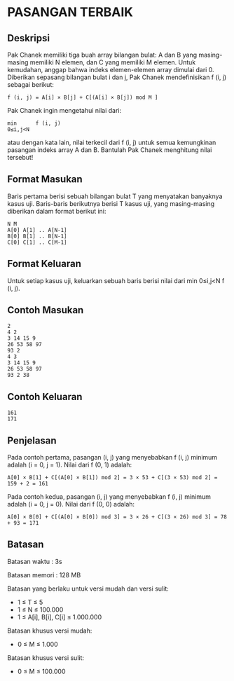 # PASANGAN TERBAIK

## Deskripsi
Pak Chanek memiliki tiga buah array bilangan bulat: A dan B yang masing-masing memiliki N elemen, dan C yang memiliki M elemen. Untuk kemudahan, anggap bahwa indeks elemen-elemen array dimulai dari 0. Diberikan sepasang bilangan bulat i dan j, Pak Chanek mendefinisikan f (i, j) sebagai berikut:

    f (i, j) = A[i] × B[j] + C[(A[i] × B[j]) mod M ]

Pak Chanek ingin mengetahui nilai dari:

    min      f (i, j)
    0≤i,j<N

atau dengan kata lain, nilai terkecil dari f (i, j) untuk semua kemungkinan pasangan indeks array A dan B. Bantulah Pak Chanek menghitung nilai tersebut!

## Format Masukan
Baris pertama berisi sebuah bilangan bulat T yang menyatakan banyaknya kasus uji. Baris-baris berikutnya berisi T kasus uji, yang masing-masing diberikan dalam format berikut ini:

    N M
    A[0] A[1] .. A[N-1]
    B[0] B[1] .. B[N-1]
    C[0] C[1] .. C[M-1]

## Format Keluaran
Untuk setiap kasus uji, keluarkan sebuah baris berisi nilai dari min 0≤i,j<N f (i, j).

## Contoh Masukan
    
    2
    4 2
    3 14 15 9
    26 53 58 97
    93 2
    4 3
    3 14 15 9
    26 53 58 97
    93 2 38

## Contoh Keluaran

    161
    171

## Penjelasan
Pada contoh pertama, pasangan (i, j) yang menyebabkan f (i, j) minimum adalah (i = 0, j = 1). Nilai dari f (0, 1) adalah:
    
    A[0] × B[1] + C[(A[0] × B[1]) mod 2] = 3 × 53 + C[(3 × 53) mod 2] = 159 + 2 = 161

Pada contoh kedua, pasangan (i, j) yang menyebabkan f (i, j) minimum adalah (i = 0, j = 0). Nilai dari f (0, 0) adalah:
    
    A[0] × B[0] + C[(A[0] × B[0]) mod 3] = 3 × 26 + C[(3 × 26) mod 3] = 78 + 93 = 171

## Batasan
Batasan waktu : 3s

Batasan memori : 128 MB

Batasan yang berlaku untuk versi mudah dan versi sulit:
- 1 ≤ T ≤ 5
- 1 ≤ N ≤ 100.000
- 1 ≤ A[i], B[i], C[i] ≤ 1.000.000

Batasan khusus versi mudah:
- 0 ≤ M ≤ 1.000

Batasan khusus versi sulit:
- 0 ≤ M ≤ 100.000